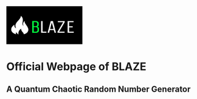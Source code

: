 <img src="logo.jpg" alt="" width="200" height="100">

# Official Webpage of BLAZE

## A Quantum Chaotic Random Number Generator
